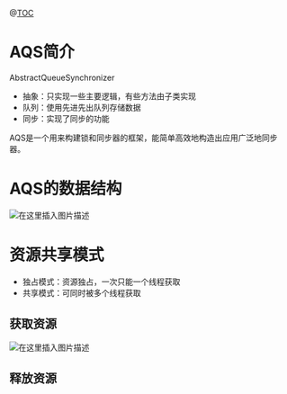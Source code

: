 ﻿@[TOC](目录)
# AQS简介
AbstractQueueSynchronizer

 - 抽象：只实现一些主要逻辑，有些方法由子类实现
 - 队列：使用先进先出队列存储数据
 - 同步：实现了同步的功能

AQS是一个用来构建锁和同步器的框架，能简单高效地构造出应用广泛地同步器。

# AQS的数据结构
![在这里插入图片描述](https://img-blog.csdnimg.cn/a9f52a746a394be29d0f1a6f27fc73b2.png?x-oss-process=image/watermark,type_ZHJvaWRzYW5zZmFsbGJhY2s,shadow_50,text_Q1NETiBAcHVyaXR5LWdvb2Q=,size_20,color_FFFFFF,t_70,g_se,x_16)
# 资源共享模式

 - 独占模式：资源独占，一次只能一个线程获取
 - 共享模式：可同时被多个线程获取

## 获取资源
![在这里插入图片描述](https://img-blog.csdnimg.cn/e081cee53288403fb40f83171eee50d2.png?x-oss-process=image/watermark,type_ZHJvaWRzYW5zZmFsbGJhY2s,shadow_50,text_Q1NETiBAcHVyaXR5LWdvb2Q=,size_20,color_FFFFFF,t_70,g_se,x_16)


## 释放资源


